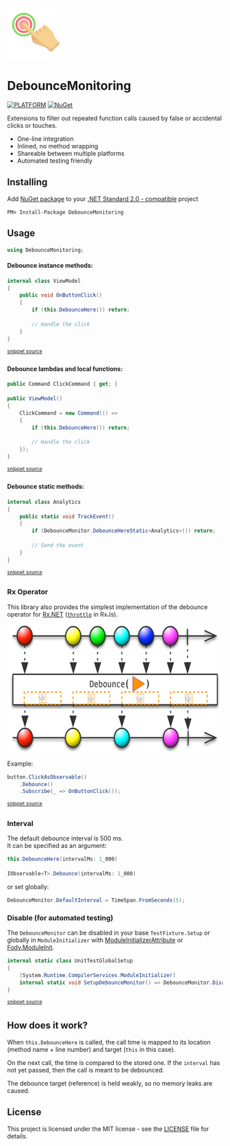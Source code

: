 ![LOGO](Assets/icon.png)

# DebounceMonitoring

[![PLATFORM](https://img.shields.io/badge/platform-.NET%20Standard%202.0-lightgrey)](#DebounceMonitoring)
[![NuGet](https://img.shields.io/nuget/v/DebounceMonitoring?logo=nuget)](https://www.nuget.org/packages/DebounceMonitoring/)

Extensions to filter out repeated function calls caused by false or accidental clicks or touches.
* One-line integration
* Inlined, no method wrapping
* Shareable between multiple platforms
* Automated testing friendly

## Installing

Add [NuGet package](https://www.nuget.org/packages/DebounceMonitoring) to your [.NET Standard 2.0 - compatible](https://github.com/dotnet/standard/blob/master/docs/versions/netstandard2.0.md#platform-support) project

```
PM> Install-Package DebounceMonitoring
```

## Usage

```csharp
using DebounceMonitoring;
```

#### Debounce **instance** methods:
```csharp
internal class ViewModel
{
    public void OnButtonClick()
    {
        if (this.DebounceHere()) return;

        // Handle the click
    }
}
```
<sup>[snippet source](/DebounceMonitoring.Tests/Snippets/Sample.cs#L9-L16)</sup>

#### Debounce **lambdas** and **local functions**:
```csharp
public Command ClickCommand { get; }

public ViewModel()
{
    ClickCommand = new Command(() =>
    {
        if (this.DebounceHere()) return;

        // Handle the click
    });
}
```
<sup>[snippet source](/DebounceMonitoring.Tests/Snippets/Sample.cs#L18-L28)</sup>

#### Debounce **static** methods:
```csharp
internal class Analytics
{
    public static void TrackEvent()
    {
        if (DebounceMonitor.DebounceHereStatic<Analytics>()) return;

        // Send the event
    }
}
```
<sup>[snippet source](/DebounceMonitoring.Tests/Snippets/Sample.cs#L52-L61)</sup>

### Rx Operator

This library also provides the simplest implementation of the debounce operator for [Rx.NET](https://github.com/dotnet/reactive) ([`throttle`](https://rxmarbles.com/#throttle) in RxJs).

<img src="Assets/debounce_marble.png" height="300">

Example:
```csharp
button.ClickAsObservable()
    .Debounce()
    .Subscribe(_ => OnButtonClick());
```
<sup>[snippet source](/DebounceMonitoring.Tests/Snippets/Sample.cs#L32-L34)</sup>

### Interval

The default debounce interval is 500 ms.  
It can be specified as an argument:

```csharp
this.DebounceHere(intervalMs: 1_000)

IObservable<T>.Debounce(intervalMs: 1_000)
```
or set globally:

```csharp
DebounceMonitor.DefaultInterval = TimeSpan.FromSeconds(5);
```

### Disable (for automated testing)

The `DebounceMonitor` can be disabled in your base `TestFixture.Setup` or globally in `ModuleInitializer` with [ModuleInitializerAttribute](https://docs.microsoft.com/dotnet/api/system.runtime.compilerservices.moduleinitializerattribute) or [Fody.ModuleInit](https://github.com/Fody/ModuleInit).

```csharp
internal static class UnitTestGlobalSetup
{
    [System.Runtime.CompilerServices.ModuleInitializer]
    internal static void SetupDebounceMonitor() => DebounceMonitor.Disabled = true;
}
```
<sup>[snippet source](/DebounceMonitoring.Tests/Snippets/Sample.cs#L63-L67)</sup>

## How does it work?

When `this.DebounceHere` is called, the call time is mapped to its location (method name + line number) and target (`this` in this case).

On the next call, the time is compared to the stored one. If the `interval` has not yet passed, then the call is meant to be debounced.

The debounce target (reference) is held weakly, so no memory leaks are caused.

## License

This project is licensed under the MIT license - see the [LICENSE](LICENSE) file for details.